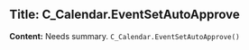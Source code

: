 ## Title: C_Calendar.EventSetAutoApprove

**Content:**
Needs summary.
`C_Calendar.EventSetAutoApprove()`
